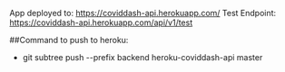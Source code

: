 App deployed to: https://coviddash-api.herokuapp.com/
Test Endpoint: https://coviddash-api.herokuapp.com/api/v1/test

##Command to push to heroku:
- git subtree push --prefix backend heroku-coviddash-api master
